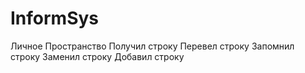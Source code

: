 # InformSys
Личное Пространство
Получил строку
Перевел строку
Запомнил строку
Заменил строку
Добавил строку
